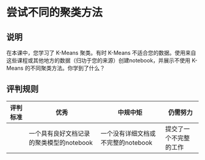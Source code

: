 # 尝试不同的聚类方法


## 说明

在本课中，您学习了 K-Means 聚类。有时 K-Means 不适合您的数据。使用来自这些课程或其他地方的数据（归功于您的来源）创建notebook，并展示不使用 K-Means 的不同聚类方法。你学到了什么？
## 评判规则

| 评判标准 | 优秀                                                       | 中规中矩                                                             | 仍需努力            |
| -------- | --------------------------------------------------------------- | -------------------------------------------------------------------- | ---------------------------- |
|          | 一个具有良好文档记录的聚类模型的notebook | 一个没有详细文档或不完整的notebook| 提交了一个不完整的工作 |

